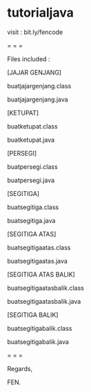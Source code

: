 # tutorialjava
visit : bit.ly/fencode

= = =

Files included :

[JAJAR GENJANG]

buatjajargenjang.class

buatjajargenjang.java

[KETUPAT]

buatketupat.class

buatketupat.java

[PERSEGI]

buatpersegi.class

buatpersegi.java

[SEGITIGA]

buatsegitiga.class

buatsegitiga.java

[SEGITIGA ATAS]

buatsegitigaatas.class

buatsegitigaatas.java

[SEGITIGA ATAS BALIK]

buatsegitigaatasbalik.class

buatsegitigaatasbalik.java

[SEGITIGA BALIK]

buatsegitigabalik.class

buatsegitigabalik.java

= = =

Regards,

FEN.
